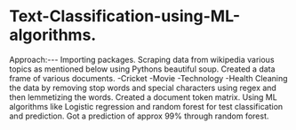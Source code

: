 # Text-Classification-using-ML-algorithms.
Approach:--- Importing packages. Scraping data from wikipedia various topics as mentioned below using Pythons beautiful soup.
Created a data frame of various documents. -Cricket -Movie -Technology -Health Cleaning the data by removing stop words and special characters using regex and then lemmetizing the words. 
Created a document token matrix. 
Using ML algorithms like Logistic regression and random forest for test classification and prediction. 
Got a prediction of approx 99% through random forest.
